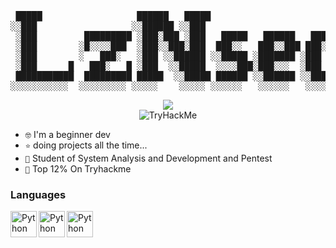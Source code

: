 <pre align="center">
 █████                  ██████   █████                          
░░███                  ░░██████ ░░███                           
 ░███         █████████ ░███░███ ░███   █████   ██████   ██████ 
 ░███        ░█░░░░███  ░███░░███░███  ███░░   ███░░███ ███░░███
 ░███        ░   ███░   ░███ ░░██████ ░░█████ ░███████ ░███ ░░░ 
 ░███      █   ███░   █ ░███  ░░█████  ░░░░███░███░░░  ░███  ███
 ███████████  █████████ █████  ░░█████ ██████ ░░██████ ░░██████ 
░░░░░░░░░░░  ░░░░░░░░░ ░░░░░    ░░░░░ ░░░░░░   ░░░░░░   ░░░░░░  
</pre>
<div align="center">
  <img src=https://github-readme-streak-stats.herokuapp.com/?user=LzN&theme=transparent&hide_border=true&&layout=compact/>
</div>
<div align="center">
  <a src="https://tryhackme.com/p/LzN">
    <img src="https://tryhackme-badges.s3.amazonaws.com/LzN.png" alt="TryHackMe">
  </a>
</div>

- <code>🤓</code> I'm a beginner dev
- <code>⭐</code> doing projects all the time...
- <code>🧠</code> Student of System Analysis and Development and Pentest
- <code>🥇</code> Top 12% On Tryhackme


<h3>Languages</h3>

<a href="https://www.python.org" target="_blank"><img align="left" alt="Python" height ="42px" src="https://raw.githubusercontent.com/rahul-jha98/github_readme_icons/main/language_and_tools/square/html/html.svg"></a>
<a href="https://www.python.org" target="_blank"><img align="left" alt="Python" height ="42px" src="https://raw.githubusercontent.com/rahul-jha98/github_readme_icons/main/language_and_tools/square/python/python.svg"></a>
<a href="https://www.python.org" target="_blank"><img align="left" alt="Python" height ="42px" src="https://raw.githubusercontent.com/rahul-jha98/github_readme_icons/main/language_and_tools/square/bash/bash.svg"></a>
